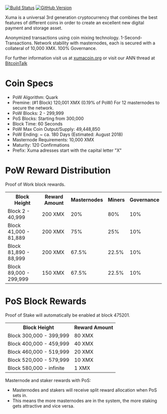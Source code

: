 [![Build Status](https://travis-ci.org/xumacoin/xuma-core.svg?branch=master)](https://travis-ci.org/xumacoin/xuma-core) [![GitHub Version](https://badge.fury.io/gh/xumacoin%2Fxuma-core.svg)](https://badge.fury.io/gh/xumacoin/xuma-core)

Xuma is a universal 3rd generation cryptocurrency that combines the best features of different coins
in order to create an excellent new digital payment and storage asset.

Anonymized transactions using coin mixing technology. 1-Second-Transactions. Network stability with masternodes, each is secured with a collateral of 10,000 XMX. 100% Governance.

For further information visit us at [xumacoin.org](http://www.xumacoin.org/) or visit our ANN thread at [BitcoinTalk](https://bitcointalk.org/index.php?topic=2976421)

# Coin Specs

 - PoW Algorithm: Quark
 - Premine: (#1 Block) 120,001 XMX (0.19% of PoW) For 12 masternodes to secure the network.
 - PoW Blocks: 2 - 299,999
 - PoS Blocks: Starting from 300,000
 - Block Time: 60 Seconds
 - PoW Max Coin Output/Supply: 49,448,850
 - PoW Ending: ~ ca. 180 Days (Estimated: August 2018)
 - Masternode Requirements: 10,000 XMX
 - Maturity: 120 Confirmations
 - Prefix: Xuma adresses start with the capital letter "X"

# PoW Reward Distribution

Proof of Work block rewards.

<table>
<tr><th>Block Height</th><th>Reward Amount</th><th>Masternodes</th><th>Miners</th><th>Governance</th></tr>
<tr><td>Block 2 - 40,999</td><td>200 XMX</td><td>20%</td><td>80%</td><td>10%</td></tr>
<tr><td>Block 41,000 - 81,889</td><td>200 XMX</td><td>75%</td><td>25%</td><td>10%</td></tr>
<tr><td>Block 81,890 - 88,999</td><td>200 XMX</td><td>67.5%</td><td>22.5%</td><td>10%</td></tr>
<tr><td>Block 89,000 - 299,999</td><td>150 XMX</td><td>67.5%</td><td>22.5%</td><td>10%</td></tr>
</table>

# PoS Block Rewards

Proof of Stake will automatically be enabled at block 475201.

<table>
<tr><th>Block Height</th><th>Reward Amount</th></tr>
<tr><td>Block 300,000 - 399,999</td><td>80 XMX</td></tr>
<tr><td>Block 400,000 - 459,999</td><td>40 XMX</td></tr>
<tr><td>Block 460,000 - 519,999</td><td>20 XMX</td></tr>
<tr><td>Block 520,000 - 579,999</td><td>10 XMX</td></tr>
<tr><td>Block 580,000 - infinite</td><td>1 XMX</td></tr>
</table>

Masternode and staker rewards with PoS:
 - Masternodes and stakers will receive split reward allocation when PoS sets in.
 - This means the more masternodes are in the system, the more staking gets attractive and vice versa.
